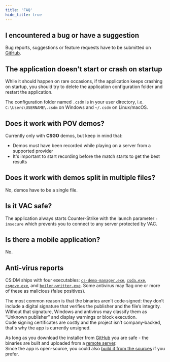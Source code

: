 ```yaml
---
title: 'FAQ'
hide_title: true
---
```


## I encountered a bug or have a suggestion

Bug reports, suggestions or feature requests have to be submitted on [GitHub](https://github.com/akiver/cs-demo-manager/issues/new/choose).

## The application doesn't start or crash on startup

While it should happen on rare occasions, if the application keeps crashing on startup, you should try to delete the application
configuration folder and restart the application.

The configuration folder named `.csdm` is in your user directory, i.e. `C:\Users\USERNAME\.csdm` on Windows and `~/.csdm` on Linux/macOS.

## Does it work with POV demos?

Currently only with **CSGO** demos, but keep in mind that:

- Demos must have been recorded while playing on a server from a supported provider
- It's important to start recording before the match starts to get the best results

## Does it work with demos split in multiple files?

No, demos have to be a single file.

## Is it VAC safe?

The application always starts Counter-Strike with the launch parameter `-insecure` which prevents you to connect to any
server protected by VAC.

## Is there a mobile application?

No.

## Anti-virus reports

CS:DM ships with four executables: [`cs-demo-manager.exe`](https://github.com/akiver/cs-demo-manager), [`csda.exe`](https://github.com/akiver/cs-demo-analyzer), [`csgove.exe`](https://github.com/akiver/csgo-voice-extractor), and [`boiler-writter.exe`](https://github.com/akiver/boiler-writter). Some antivirus may flag one or more of these as malicious (false positives).

The most common reason is that the binaries aren’t code‑signed: they don’t include a digital signature that verifies the publisher and the file’s integrity. Without that signature, Windows and antivirus may classify them as “Unknown publisher” and display warnings or block execution.  
Code signing certificates are costly and the project isn’t company‑backed, that's why the app is currently unsigned.

As long as you download the installer from [GitHub](https://github.com/akiver/cs-demo-manager/releases/latest) you are safe - the binaries are built and uploaded from a [remote server](https://github.com/akiver/cs-demo-manager/blob/main/.github/workflows/publish.yml).  
Since the app is open-source, you could also [build it from the sources](/docs/development/setup) if you prefer.
